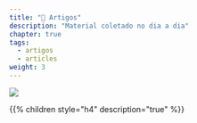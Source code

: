 ```yaml
---
title: "📑 Artigos"
description: "Material coletado no dia a dia"
chapter: true
tags:
  - artigos
  - articles
weight: 3
---
```


![](https://blog.doity.com.br/wp-content/uploads/2018/11/Conhe%C3%A7a-3-tipos-de-artigos-cient%C3%ADficos.png)

{{% children style="h4" description="true" %}}


